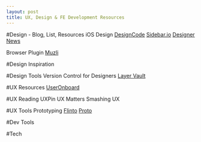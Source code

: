 ```yaml
---
layout: post
title: UX, Design & FE Development Resources
---
```



#Design - Blog, List, Resources
iOS Design [DesignCode](https://designcode.io/learn?ref=hackingui)
[Sidebar.io](http://sidebar.io/)
[Designer News](https://news.layervault.com)

Browser Plugin [Muzli](http://muz.li/)

#Design Inspiration

#Design Tools
Version Control for Designers [Layer Vault](https://layervault.com/learn/version-control)



#UX Resources
[UserOnboard](http://www.useronboard.com)

#UX Reading
UXPin
UX Matters
Smashing UX

#UX Tools
Prototyping 
[Flinto](https://www.flinto.com/)
[Proto](https://proto.io)

#Dev Tools

#Tech
